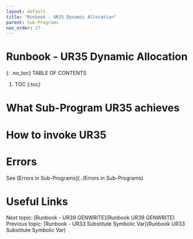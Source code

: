 ```yaml
---
layout: default
title: "Runbook - UR35 Dynamic Allocation"
parent: Sub-Programs
nav_order: 17
---
```


# Runbook - UR35 Dynamic Allocation
{: .no_toc}
TABLE OF CONTENTS 
1. TOC
{:toc}  

# What Sub-Program UR35 achieves

# How to invoke UR35

# Errors
See [Errors in Sub-Programs](../Errors in Sub-Programs)  
  
  
# Useful Links
Next topic: [Runbook - UR39 GENWRITE](Runbook UR39 GENWRITE)  
Previous topic: [Runbook - UR33 Substitute Symbolic Var](Runbook UR33 Substitute Symbolic Var) 
